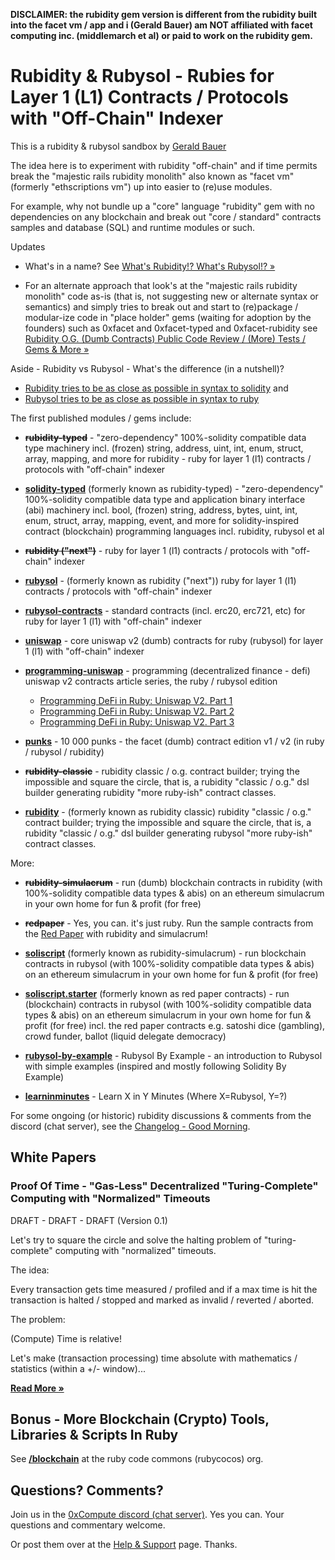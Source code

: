 
**DISCLAIMER:   the rubidity gem version is different 
from the rubidity built into the facet vm / app and i (Gerald Bauer) 
am NOT affiliated with facet computing inc. (middlemarch et al) or paid to work on the rubidity gem.**



# Rubidity & Rubysol  -  Rubies for Layer 1 (L1) Contracts / Protocols with "Off-Chain" Indexer


This is a rubidity & rubysol sandbox by [Gerald Bauer](https://github.com/geraldb)

The idea here is to experiment with rubidity "off-chain"
and if time permits break the "majestic rails rubidity monolith"
also known as "facet vm" (formerly "ethscriptions vm") up into easier to (re)use modules.

For example, why not bundle up a "core" language "rubidity" gem with 
no dependencies on any blockchain and break out "core / standard" 
contracts samples and database (SQL) and runtime modules or such.


Updates  

- What's in a name?  See [What's Rubidity!? What's Rubysol!? »](NAMES.md)

- For an alternate approach that look's at the "majestic rails rubidity monolith" code as-is (that is, not suggesting new or alternate syntax or semantics)
and simply tries to break out and start to (re)package / modular-ize code in "place holder" gems (waiting for adoption by the founders) such as 0xfacet and 0xfacet-typed and 0xfacet-rubidity see [Rubidity O.G. (Dumb Contracts) Public Code Review / (More) Tests / Gems & More »](https://github.com/s6ruby/rubidity.review)



Aside - Rubidity vs Rubysol - What's the difference (in a nutshell)? 

- [Rubidity tries to be as close as possible in syntax to solidity](https://www.rubydoc.info/gems/rubidity) and 
- [Rubysol tries to be as close as possible in syntax to ruby](https://www.rubydoc.info/gems/rubysol)




The first published modules / gems include:

- ~~**rubidity-typed**~~ - "zero-dependency" 100%-solidity compatible data type machinery incl. (frozen) string, address, uint, int, enum, struct, array, mapping, and more for rubidity - ruby for layer 1 (l1) contracts / protocols with "off-chain" indexer

- [**solidity-typed**](solidity-typed) (formerly known as rubidity-typed) -  "zero-dependency" 100%-solidity compatible data type and application binary interface (abi) machinery incl. bool, (frozen) string, address, bytes, uint, int, enum, struct, array, mapping, event, and more for solidity-inspired contract (blockchain) programming languages incl. rubidity, rubysol et al


- ~~**rubidity ("next")**~~ - ruby for layer 1 (l1) contracts / protocols with "off-chain" indexer 

- [**rubysol**](rubysol) - (formerly known as rubidity ("next")) ruby for layer 1 (l1) contracts / protocols with "off-chain" indexer 



- [**rubysol-contracts**](rubysol-contracts) - standard contracts (incl. erc20, erc721, etc) for ruby for layer 1 (l1) with "off-chain" indexer

- [**uniswap**](uniswap) - core uniswap v2 (dumb) contracts for ruby (rubysol) for layer 1 (l1) with "off-chain" indexer

- [**programming-uniswap**](programming-uniswap) - programming (decentralized finance - defi) uniswap v2 contracts article series, the ruby / rubysol edition
  - [Programming DeFi in Ruby: Uniswap V2. Part 1](programming-uniswap/part1)
  - [Programming DeFi in Ruby: Uniswap V2. Part 2](programming-uniswap/part2)
  - [Programming DeFi in Ruby: Uniswap V2. Part 3](programming-uniswap/part3)


- [**punks**](punks) -  10 000 punks - the facet (dumb) contract edition v1 / v2 (in ruby / rubysol / rubidity)



- ~~**rubidity-classic**~~ - rubidity classic / o.g. contract builder; trying the impossible and square the circle, that is, a rubidity "classic / o.g." dsl builder generating rubidity "more ruby-ish" contract classes. 


- [**rubidity**](rubidity) - (formerly known as rubidity classic) rubidity "classic / o.g." contract builder; trying the impossible and square the circle, that is, a rubidity "classic / o.g." dsl builder generating rubysol "more ruby-ish" contract classes. 




More:

- ~~**rubidity-simulacrum**~~ - run (dumb) blockchain contracts in rubidity (with 100%-solidity compatible data types & abis) on an ethereum simulacrum in your own home for fun & profit (for free)

- ~~**redpaper**~~ - Yes, you can. it's just ruby. Run the sample contracts from the [Red Paper](https://github.com/s6ruby/redpaper)
with rubidity and simulacrum!


- [**soliscript**](https://github.com/soliscript/soliscript) (formerly known as rubidity-simulacrum) - run blockchain contracts in rubysol (with 100%-solidity compatible data types & abis) on an ethereum simulacrum in your own home for fun & profit (for free)

- [**soliscript.starter**](https://github.com/soliscript/soliscript.starter) (formerly known as red paper contracts) -  run (blockchain) contracts in rubysol (with 100%-solidity compatible data types & abis) on an ethereum simulacrum in your own home for fun & profit (for free) incl. the red paper contracts e.g. satoshi dice (gambling), crowd funder, ballot (liquid delegate democracy)



- [**rubysol-by-example**](rubysol-by-example) - Rubysol By Example - an introduction to Rubysol with simple examples (inspired and mostly following Solidity By Example)

- [**learninminutes**](learninminutes) - Learn X in Y Minutes (Where X=Rubysol, Y=?)




For some ongoing (or historic) 
rubidity discussions & comments from 
the discord (chat server), see the [Changelog  - Good Morning](CHANGELOG.md).



## White Papers  

### Proof Of Time  - "Gas-Less" Decentralized "Turing-Complete" Computing with "Normalized" Timeouts  

DRAFT - DRAFT - DRAFT  (Version 0.1)

Let's try to square the circle and solve the halting problem of "turing-complete" computing
with "normalized" timeouts.

The idea:

Every transaction gets time measured / profiled and if a max time is hit the transaction is halted / stopped and marked as invalid / reverted / aborted.

The problem:

(Compute) Time is relative!

Let's make (transaction processing) time absolute with mathematics / statistics (within a +/- window)...

[**Read More »**](PROOF-OF-TIME.md)




## Bonus - More Blockchain (Crypto) Tools, Libraries & Scripts In Ruby

See [**/blockchain**](https://github.com/rubycocos/blockchain) 
at the ruby code commons (rubycocos) org.





## Questions? Comments?

Join us in the [0xCompute discord (chat server)](https://discord.gg/3JRnDUap6y). Yes you can.
Your questions and commentary welcome.

Or post them over at the [Help & Support](https://github.com/geraldb/help) page. Thanks.

